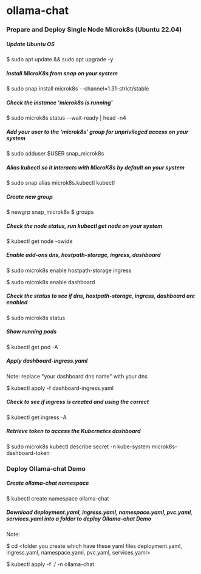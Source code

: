 # ollama-chat
### Prepare and Deploy Single Node Microk8s (Ubuntu 22.04)
##### Update Ubuntu OS
$ sudo apt update && sudo apt upgrade -y

##### Install MicroK8s from snap on your system
$ sudo snap install microk8s --channel=1.31-strict/stable

##### Check the instance 'microk8s is running'
$ sudo microk8s status --wait-ready | head -n4

##### Add your user to the ‘microk8s’ group for unprivileged access on your system
$ sudo adduser $USER snap_microk8s

##### Alias kubectl so it interacts with MicroK8s by default on your system
$ sudo snap alias microk8s.kubectl kubectl

##### Create new group 
$ newgrp snap_microk8s
$ groups

##### Check the node status, run kubectl get node on your system
$ kubectl get node -owide

##### Enable add-ons dns, hostpath-storage, ingress, dashboard
$ sudo microk8s enable hostpath-storage ingress

$ sudo microk8s enable dashboard

##### Check the status to see if dns, hostpath-storage, ingress, dashboard are enabled
$ sudo microk8s status

##### Show running pods
$ kubectl get pod -A

##### Apply dashboard-ingress.yaml
Note:  replace "your dashboard dns name" with your dns

$ kubectl apply -f dashboard-ingress.yaml 

##### Check to see if ingress is created and using the correct <dashboard dns name>
$ kubectl get ingress -A

##### Retrieve token to access the Kubernetes dashboard
$ sudo microk8s kubectl describe secret -n kube-system microk8s-dashboard-token

### Deploy Ollama-chat Demo
##### Create ollama-chat namespace
$ kubectl create namespace ollama-chat

##### Download deployment.yaml, ingress.yaml, namespace.yaml, pvc.yaml, services.yaml into a folder to deploy Ollama-chat Demo
Note: 

$ cd <folder you create which have these yaml files deployment.yaml, ingress.yaml, namespace.yaml, pvc.yaml, services.yaml>

$ kubectl apply -f ./ -n ollama-chat


